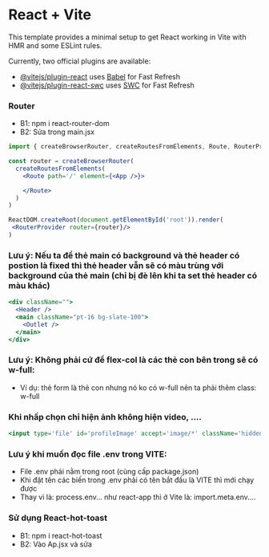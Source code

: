 # React + Vite

This template provides a minimal setup to get React working in Vite with HMR and some ESLint rules.

Currently, two official plugins are available:

- [@vitejs/plugin-react](https://github.com/vitejs/vite-plugin-react/blob/main/packages/plugin-react/README.md) uses [Babel](https://babeljs.io/) for Fast Refresh
- [@vitejs/plugin-react-swc](https://github.com/vitejs/vite-plugin-react-swc) uses [SWC](https://swc.rs/) for Fast Refresh

### Router 

- B1: npm i react-router-dom
- B2: Sửa trong main.jsx
```jsx
import { createBrowserRouter, createRoutesFromElements, Route, RouterProvider } from 'react-router-dom'

const router = createBrowserRouter(
  createRoutesFromElements(
    <Route path='/' element={<App />}>

    </Route>
  )
)

ReactDOM.createRoot(document.getElementById('root')).render(
 <RouterProvider router={router}/>
)
```

### Lưu ý: Nếu ta để thẻ main có background và thẻ header có postion là fixed thì thẻ header vẫn sẽ có màu trùng với background của thẻ main (chỉ bị đè lên khi ta set thẻ header có màu khác)

```jsx
<div className="">
  <Header />
  <main className="pt-16 bg-slate-100">
    <Outlet />
  </main>
</div>
```

### Lưu ý: Không phải cứ để flex-col là các thẻ con bên trong sẽ có w-full:

- Ví dụ: thẻ form là thẻ con nhưng nó ko có w-full nên ta phải thêm class: w-full

### Khi nhấp chọn chỉ hiện ảnh không hiện video, ....

```jsx
<input type='file' id='profileImage' accept='image/*' className='hidden' onChange={handleUploadProfileImage}/>
```

### Lưu ý khi muốn đọc file .env trong VITE: 
- File .env phải nằm trong root (cùng cấp package.json)
- Khi đặt tên các biến trong .env phải có tên bắt đầu là VITE thì mới chạy được
- Thay vì là: process.env... như react-app thì ở Vite là: import.meta.env....

### Sử dụng React-hot-toast
- B1: npm i react-hot-toast
- B2: Vào Ap.jsx và sửa